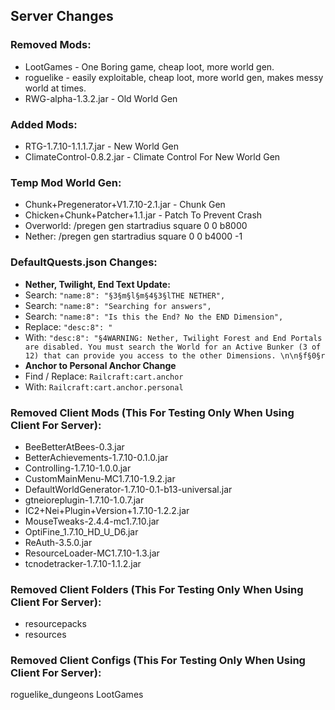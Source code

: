 ## Server Changes

### Removed Mods:
* LootGames - One Boring game, cheap loot, more world gen.
* roguelike - easily exploitable, cheap loot, more world gen, makes messy world at times.
* RWG-alpha-1.3.2.jar - Old World Gen

### Added Mods:
* RTG-1.7.10-1.1.1.7.jar - New World Gen
* ClimateControl-0.8.2.jar - Climate Control For New World Gen

### Temp Mod World Gen:
* Chunk+Pregenerator+V1.7.10-2.1.jar - Chunk Gen
* Chicken+Chunk+Patcher+1.1.jar - Patch To Prevent Crash
* Overworld: /pregen gen startradius square 0 0 b8000
* Nether: /pregen gen startradius square 0 0 b4000 -1

### DefaultQuests.json Changes:
* **Nether, Twilight, End Text Update:**
* Search: ```"name:8": "§3§m§l§m§4§3§lTHE NETHER",```
* Search: ```"name:8": "Searching for answers",```
* Search: ```"name:8": "Is this the End? No the END Dimension",```
* Replace: ```"desc:8": "```
* With: ```"desc:8": "§4WARNING: Nether, Twilight Forest and End Portals are disabled. You must search the World for an Active Bunker (3 of 12) that can provide you access to the other Dimensions. \n\n§f§0§r```
* **Anchor to Personal Anchor Change**
* Find / Replace: ```Railcraft:cart.anchor```
* With: ```Railcraft:cart.anchor.personal```

### Removed Client Mods (This For Testing Only When Using Client For Server):
* BeeBetterAtBees-0.3.jar
* BetterAchievements-1.7.10-0.1.0.jar
* Controlling-1.7.10-1.0.0.jar
* CustomMainMenu-MC1.7.10-1.9.2.jar
* DefaultWorldGenerator-1.7.10-0.1-b13-universal.jar
* gtneioreplugin-1.7.10-1.0.7.jar
* IC2+Nei+Plugin+Version+1.7.10-1.2.2.jar
* MouseTweaks-2.4.4-mc1.7.10.jar
* OptiFine_1.7.10_HD_U_D6.jar
* ReAuth-3.5.0.jar
* ResourceLoader-MC1.7.10-1.3.jar
* tcnodetracker-1.7.10-1.1.2.jar

### Removed Client Folders (This For Testing Only When Using Client For Server):
* resourcepacks
* resources

### Removed Client Configs (This For Testing Only When Using Client For Server):
roguelike_dungeons
LootGames
